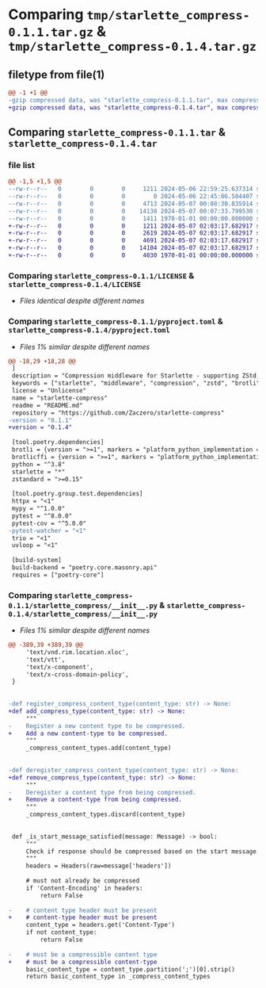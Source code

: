 # Comparing `tmp/starlette_compress-0.1.1.tar.gz` & `tmp/starlette_compress-0.1.4.tar.gz`

## filetype from file(1)

```diff
@@ -1 +1 @@
-gzip compressed data, was "starlette_compress-0.1.1.tar", max compression
+gzip compressed data, was "starlette_compress-0.1.4.tar", max compression
```

## Comparing `starlette_compress-0.1.1.tar` & `starlette_compress-0.1.4.tar`

### file list

```diff
@@ -1,5 +1,5 @@
--rw-r--r--   0        0        0     1211 2024-05-06 22:59:25.637314 starlette_compress-0.1.1/LICENSE
--rw-r--r--   0        0        0        0 2024-05-06 22:45:06.504407 starlette_compress-0.1.1/README.md
--rw-r--r--   0        0        0     4713 2024-05-07 00:08:30.835914 starlette_compress-0.1.1/pyproject.toml
--rw-r--r--   0        0        0    14138 2024-05-07 00:07:33.799530 starlette_compress-0.1.1/starlette_compress/__init__.py
--rw-r--r--   0        0        0     1411 1970-01-01 00:00:00.000000 starlette_compress-0.1.1/PKG-INFO
+-rw-r--r--   0        0        0     1211 2024-05-07 02:03:17.682917 starlette_compress-0.1.4/LICENSE
+-rw-r--r--   0        0        0     2619 2024-05-07 02:03:17.682917 starlette_compress-0.1.4/README.md
+-rw-r--r--   0        0        0     4691 2024-05-07 02:03:17.682917 starlette_compress-0.1.4/pyproject.toml
+-rw-r--r--   0        0        0    14104 2024-05-07 02:03:17.682917 starlette_compress-0.1.4/starlette_compress/__init__.py
+-rw-r--r--   0        0        0     4030 1970-01-01 00:00:00.000000 starlette_compress-0.1.4/PKG-INFO
```

### Comparing `starlette_compress-0.1.1/LICENSE` & `starlette_compress-0.1.4/LICENSE`

 * *Files identical despite different names*

### Comparing `starlette_compress-0.1.1/pyproject.toml` & `starlette_compress-0.1.4/pyproject.toml`

 * *Files 1% similar despite different names*

```diff
@@ -18,29 +18,28 @@
 ]
 description = "Compression middleware for Starlette - supporting ZStd, Brotli, and GZip"
 keywords = ["starlette", "middleware", "compression", "zstd", "brotli", "gzip", "http"]
 license = "Unlicense"
 name = "starlette-compress"
 readme = "README.md"
 repository = "https://github.com/Zaczero/starlette-compress"
-version = "0.1.1"
+version = "0.1.4"
 
 [tool.poetry.dependencies]
 brotli = {version = ">=1", markers = "platform_python_implementation == 'CPython'"}
 brotlicffi = {version = ">=1", markers = "platform_python_implementation != 'CPython'"}
 python = "^3.8"
 starlette = "*"
 zstandard = ">=0.15"
 
 [tool.poetry.group.test.dependencies]
 httpx = "<1"
 mypy = "^1.0.0"
 pytest = "^8.0.0"
 pytest-cov = "^5.0.0"
-pytest-watcher = "<1"
 trio = "<1"
 uvloop = "<1"
 
 [build-system]
 build-backend = "poetry.core.masonry.api"
 requires = ["poetry-core"]
```

### Comparing `starlette_compress-0.1.1/starlette_compress/__init__.py` & `starlette_compress-0.1.4/starlette_compress/__init__.py`

 * *Files 1% similar despite different names*

```diff
@@ -389,39 +389,39 @@
     'text/vnd.rim.location.xloc',
     'text/vtt',
     'text/x-component',
     'text/x-cross-domain-policy',
 }
 
 
-def register_compress_content_type(content_type: str) -> None:
+def add_compress_type(content_type: str) -> None:
     """
-    Register a new content type to be compressed.
+    Add a new content-type to be compressed.
     """
     _compress_content_types.add(content_type)
 
 
-def deregister_compress_content_type(content_type: str) -> None:
+def remove_compress_type(content_type: str) -> None:
     """
-    Deregister a content type from being compressed.
+    Remove a content-type from being compressed.
     """
     _compress_content_types.discard(content_type)
 
 
 def _is_start_message_satisfied(message: Message) -> bool:
     """
     Check if response should be compressed based on the start message.
     """
     headers = Headers(raw=message['headers'])
 
     # must not already be compressed
     if 'Content-Encoding' in headers:
         return False
 
-    # content type header must be present
+    # content-type header must be present
     content_type = headers.get('Content-Type')
     if not content_type:
         return False
 
-    # must be a compressible content type
+    # must be a compressible content-type
     basic_content_type = content_type.partition(';')[0].strip()
     return basic_content_type in _compress_content_types
```

